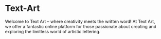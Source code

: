 # Text-Art
Welcome to Text Art – where creativity meets the written word! At Text Art, we offer a fantastic online platform for those passionate about creating and exploring the limitless world of artistic lettering.
